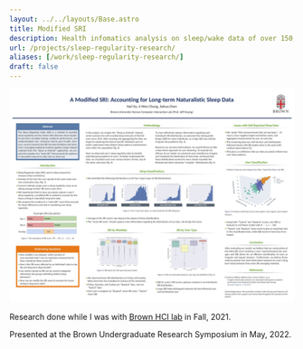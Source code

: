 ```yaml
---
layout: ../../layouts/Base.astro
title: Modified SRI
description: Health infomatics analysis on sleep/wake data of over 150,000 participants to enrich sleep tracking measures and analyses.
url: /projects/sleep-regularity-research/
aliases: [/work/sleep-regularity-research/]
draft: false
---
```


![Jiahua Chen](sleep-regularity-research/poster.jpg)

Research done while I was with [Brown HCI lab](https://hci.cs.brown.edu/) in Fall, 2021.

Presented at the Brown Undergraduate Research Symposium in May, 2022.
